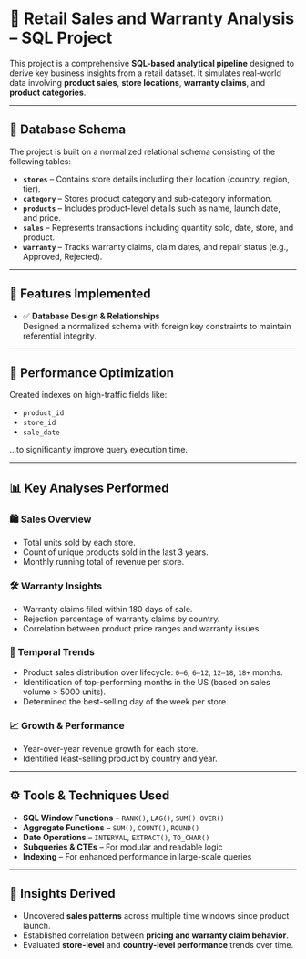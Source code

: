 # 🛒 Retail Sales and Warranty Analysis – SQL Project

This project is a comprehensive **SQL-based analytical pipeline** designed to derive key business insights from a retail dataset. It simulates real-world data involving **product sales**, **store locations**, **warranty claims**, and **product categories**.

---

## 📂 Database Schema

The project is built on a normalized relational schema consisting of the following tables:

- **`stores`** – Contains store details including their location (country, region, tier).
- **`category`** – Stores product category and sub-category information.
- **`products`** – Includes product-level details such as name, launch date, and price.
- **`sales`** – Represents transactions including quantity sold, date, store, and product.
- **`warranty`** – Tracks warranty claims, claim dates, and repair status (e.g., Approved, Rejected).

---

## 🔧 Features Implemented

- ✅ **Database Design & Relationships**  
  Designed a normalized schema with foreign key constraints to maintain referential integrity.

---

## 🚀 Performance Optimization

Created indexes on high-traffic fields like:

- `product_id`  
- `store_id`  
- `sale_date`  

...to significantly improve query execution time.

---

## 📊 Key Analyses Performed

### 🛍️ Sales Overview

- Total units sold by each store.
- Count of unique products sold in the last 3 years.
- Monthly running total of revenue per store.

### 🛠️ Warranty Insights

- Warranty claims filed within 180 days of sale.
- Rejection percentage of warranty claims by country.
- Correlation between product price ranges and warranty issues.

### 📆 Temporal Trends

- Product sales distribution over lifecycle: `0–6`, `6–12`, `12–18`, `18+` months.
- Identification of top-performing months in the US (based on sales volume > 5000 units).
- Determined the best-selling day of the week per store.

### 📈 Growth & Performance

- Year-over-year revenue growth for each store.
- Identified least-selling product by country and year.

---

## ⚙️ Tools & Techniques Used

- **SQL Window Functions** – `RANK()`, `LAG()`, `SUM() OVER()`
- **Aggregate Functions** – `SUM()`, `COUNT()`, `ROUND()`
- **Date Operations** – `INTERVAL`, `EXTRACT()`, `TO_CHAR()`
- **Subqueries & CTEs** – For modular and readable logic
- **Indexing** – For enhanced performance in large-scale queries

---

## 🧠 Insights Derived

- Uncovered **sales patterns** across multiple time windows since product launch.
- Established correlation between **pricing and warranty claim behavior**.
- Evaluated **store-level** and **country-level performance** trends over time.
